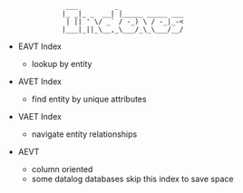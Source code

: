 
                   ___         _                
                  |_ _|_ _  __| |_____ _____ ___
                   | || ' \/ _` / -_) \ / -_|_-<
                  |___|_||_\__,_\___/_\_\___/__/


* EAVT Index
  * lookup by entity

* AVET Index
  * find entity by unique attributes

* VAET Index
  * navigate entity relationships
 


* AEVT
  * column oriented
  * some datalog databases skip this index to save space

